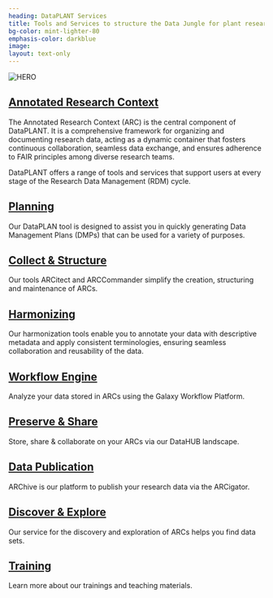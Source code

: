 ```yaml
---
heading: DataPLANT Services
title: Tools and Services to structure the Data Jungle for plant researchers
bg-color: mint-lighter-80
emphasis-color: darkblue
image:
layout: text-only
--- 
```


![HERO](hero.png)

## [Annotated Research Context](#arc)

The Annotated Research Context (ARC) is the central component of DataPLANT. 
It is a comprehensive framework for organizing and documenting research data, acting as a dynamic container that fosters continuous collaboration, seamless data exchange, and ensures adherence to FAIR principles among diverse research teams.

DataPLANT offers a range of tools and services that support users at every stage of the Research Data Management (RDM) cycle.

## [Planning](#planning)
Our DataPLAN tool is designed to assist you in quickly generating Data Management Plans (DMPs) that can be used for a variety of purposes.

## [Collect & Structure](#collect-structure)
Our tools ARCitect and ARCCommander simplify the creation, structuring and maintenance of ARCs.

## [Harmonizing](#harmonizing)
Our harmonization tools enable you to annotate your data with descriptive metadata and apply consistent terminologies, ensuring seamless collaboration and reusability of the data.

## [Workflow Engine](#workflow-engine)
Analyze your data stored in ARCs using the Galaxy Workflow Platform.

## [Preserve & Share](#preserve-share)
Store, share & collaborate on your ARCs via our DataHUB landscape.

## [Data Publication](#data-publication)
ARChive is our platform to publish your research data via the ARCigator.

## [Discover & Explore](#discover-explore)
Our service for the discovery and exploration of ARCs helps you find data sets.

## [Training](#training)
Learn more about our trainings and teaching materials.

